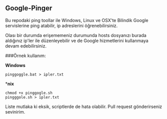 Google-Pinger
---

Bu repodaki ping toollar ile Windows, Linux ve OSX'te Bilindik Google servislerine ping atabilir, ip adreslerini öğrenebilirsiniz.

Olası bir durumda erişememeniz durumunda hosts dosyanızı burada aldığınız ip'ler ile düzenleyebilir ve de Google hizmetlerini kullanmaya devam edebilirsiniz.

###Örnek kullanım:

**Windows**

```shell
pinggoggle.bat > ipler.txt
```

***nix**

```shell
chmod +x pinggogle.sh
pingggole.sh > ipler.txt
```

Liste mutlaka ki eksik, scriptlerde de hata olabilir. Pull request gönderirseniz sevinirim.